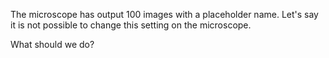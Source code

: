The microscope has output 100 images with a placeholder name. Let's say
it is not possible to change this setting on the microscope.

What should we do?